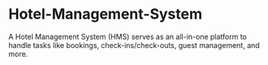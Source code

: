 # Hotel-Management-System
A Hotel Management System (HMS) serves as an all-in-one platform to handle tasks like bookings, check-ins/check-outs, guest management, and more.
